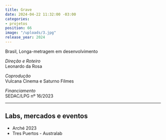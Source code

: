 ```yaml
---
title: Grave
date: 2024-04-22 11:32:00 -03:00
categories:
- projetos
position: 66
image: "/uploads/3.jpg"
release_year: 2024
---
```


Brasil, Longa-metragem em desenvolvimento

_Direção e Roteiro_  
Leonardo da Rosa

_Coprodução_  
Vulcana Cinema e Saturno Filmes

_Financiamento_  
SEDAC/LPG nº 16/2023

---

## Labs, mercados e eventos

* Arché 2023
* Tres Puertos - Australab